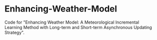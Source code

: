 # Enhancing-Weather-Model
Code for "Enhancing Weather Model: A Meteorological Incremental Learning Method with Long-term and Short-term Asynchronous Updating Strategy".
